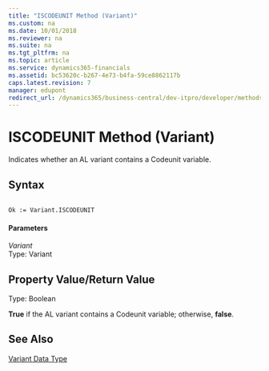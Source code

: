 ```yaml
---
title: "ISCODEUNIT Method (Variant)"
ms.custom: na
ms.date: 10/01/2018
ms.reviewer: na
ms.suite: na
ms.tgt_pltfrm: na
ms.topic: article
ms.service: dynamics365-financials
ms.assetid: bc53620c-b267-4e73-b4fa-59ce8862117b
caps.latest.revision: 7
manager: edupont
redirect_url: /dynamics365/business-central/dev-itpro/developer/methods-auto/library
---
```


 

# ISCODEUNIT Method (Variant)
Indicates whether an AL variant contains a Codeunit variable.  
  
## Syntax  
  
```  
  
Ok := Variant.ISCODEUNIT  
```  
  
#### Parameters  
 *Variant*  
 Type: Variant  
  
## Property Value/Return Value  
 Type: Boolean  
  
 **True** if the AL variant contains a Codeunit variable; otherwise, **false**.  
  
## See Also  
 [Variant Data Type](../datatypes/devenv-variant-data-type.md)